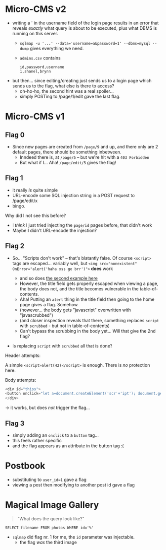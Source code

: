 # Micro-CMS v2

+ writing a ' in the username field of the login page results in an error that reveals _exactly_ what query is about to be executed, plus what DBMS is running on this server.
  + `sqlmap -u '...' --data='username=a&password=1' --dbms=mysql --dump`
    gives everything we need.
  + `admins.csv` contains

    ```
    id,password,username
    1,shanel,brynn
    ```
+ but then... since editing/creating just sends us to a login page which sends us to the flag, what else is there to access?
  + oh-ho-ho, the second hint was a real spoiler...
  + simply POSTing to /page/1/edit gave the last flag.

# Micro-CMS v1

## Flag 0

+ Since new pages are created from `/page/9` and up, and there only are 2 default pages, there should be something inbetween.
  + Inndeed there is, at `/page/5` – but we're hit with a `403 Forbidden`
  + But what if I... Aha! `/page/edit/5` gives the flag!

## Flag 1

+ it really _is_ quite simple
+ URL-encode some SQL injection string in a POST request to /page/edit/x
+ bingo.

Why did I not see this before?

+ I _think_ I just tried injecting the `page/id` pages before, that didn't work
+ Maybe I didn't URL-encode the injection?

## Flag 2

+ So... "Scripts don't work" – that's blatantly false. Of course `<script>` tags are escaped... variably well, but `<img src="nonexistent" OnError="alert('haha xss go brr')">` **does** work
  + and so does [the second example here](https://owasp.org/www-community/xss-filter-evasion-cheatsheet)
  + However, the title field gets properly escaped when viewing a page, the body does not, and the title becomes vulnerable in the table-of-contents.
  + Aha! Putting an `alert` thing in the title field then going to the home page gives a flag. Somehow.
  + (however... the body gets "javascript" overwritten with "javascrubbed")
  + (and closer inspection reveals that there, something replaces `script` with `scrubbed` - but not in table-of-contents)
  + Can't bypass the scrubbing in the body yet... Will that give the 2nd flag?

+ Is replacing `script` with `scrubbed` all that is done?

Header attempts:

A simple `<script>alert(42)</script>` is enough. There is _no_ protection here.

Body attempts:

```js
<div id="thiss">
<button onclick="let a=document.createElement('scr'+'ipt'); document.getElementById('thiss').appendChild(a)">click me</button>
</div>
```

→ it works, but does _not_ trigger the flag...

## Flag 3

+ simply adding an `onclick` to a `button` tag...
+ this feels rather specific
+ and the flag appears as an attribute in the button tag :(

# Postbook

+ substituting to `user_id=1` gave a flag
+ viewing a post then modifying to another post id gave a flag

# Magical Image Gallery

> "What does the query look like?"

```mysql
SELECT filename FROM photos WHERE id='%'
```

+ `sqlmap` did flag nr. 1 for me, the `id` parameter was injectable.
  + the flag _was_ the third image
